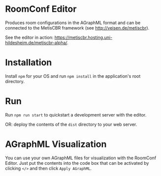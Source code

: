 # RoomConf Editor

Produces room configurations in the AGraphML format and can be connected to the MetisCBR framework (see http://veisen.de/metiscbr).

See the editor in action: https://metiscbr.hosting.uni-hildesheim.de/metiscbr-alpha/.

# Installation

Install `npm` for your OS and run `npm install` in the application's root directory.

# Run

Run `npm run start` to quickstart a development server with the editor.

OR: deploy the contents of the `dist` directory to your web server.

# AGraphML Visualization

You can use your own AGraphML files for visualization with the RoomConf Editor. Just put the contents into the code box that can be activated by clicking `</>` and then click `Apply AGraphML`.
